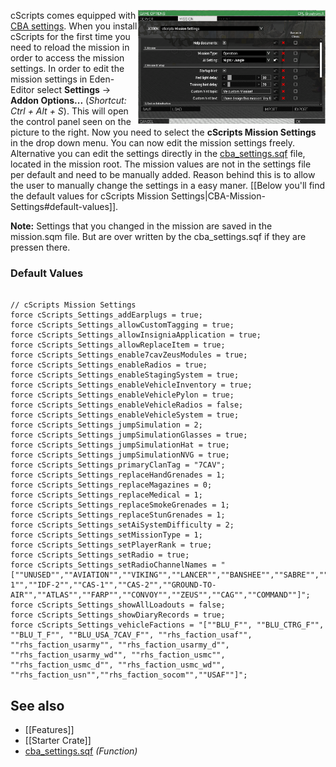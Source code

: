 <img align="right" width="300" height="182" src="https://github.com/7Cav/cScripts/blob/main/resourses/wikigfx/CBA_Mission_Settings.png">cScripts comes equipped with [CBA settings](https://github.com/CBATeam/CBA_A3/wiki/CBA-Settings-System). When you install cScripts for the first time you need to reload the mission in order to access the mission settings. In order to edit the mission settings in Eden-Editor select **Settings** → **Addon Options...** (*Shortcut: Ctrl + Alt + S*). This will open the control panel seen on the picture to the right. Now you need to select the **cScripts Mission Settings** in the drop down menu. You can now edit the mission settings freely. Alternative you can edit the settings directly in the [cba_settings.sqf](https://github.com/7Cav/cScripts/blob/master/cba_settings.sqf) file, located in the mission root. The mission values are not in the settings file per default and need to be manually added. Reason behind this is to allow the user to manually change the settings in a easy maner. [[Below you'll find the default values for cScripts Mission Settings|CBA-Mission-Settings#default-values]].

**Note:** Settings that you changed in the mission are saved in the mission.sqm file. But are over written by the cba_settings.sqf if they are pressen there.

### Default Values
```

// cScripts Mission Settings
force cScripts_Settings_addEarplugs = true;
force cScripts_Settings_allowCustomTagging = true;
force cScripts_Settings_allowInsigniaApplication = true;
force cScripts_Settings_allowReplaceItem = true;
force cScripts_Settings_enable7cavZeusModules = true;
force cScripts_Settings_enableRadios = true;
force cScripts_Settings_enableStagingSystem = true;
force cScripts_Settings_enableVehicleInventory = true;
force cScripts_Settings_enableVehiclePylon = true;
force cScripts_Settings_enableVehicleRadios = false;
force cScripts_Settings_enableVehicleSystem = true;
force cScripts_Settings_jumpSimulation = 2;
force cScripts_Settings_jumpSimulationGlasses = true;
force cScripts_Settings_jumpSimulationHat = true;
force cScripts_Settings_jumpSimulationNVG = true;
force cScripts_Settings_primaryClanTag = "7CAV";
force cScripts_Settings_replaceHandGrenades = 1;
force cScripts_Settings_replaceMagazines = 0;
force cScripts_Settings_replaceMedical = 1;
force cScripts_Settings_replaceSmokeGrenades = 1;
force cScripts_Settings_replaceStunGrenades = 1;
force cScripts_Settings_setAiSystemDifficulty = 2;
force cScripts_Settings_setMissionType = 1;
force cScripts_Settings_setPlayerRank = true;
force cScripts_Settings_setRadio = true;
force cScripts_Settings_setRadioChannelNames = "[""UNUSED"",""AVIATION"",""VIKING"",""LANCER"",""BANSHEE"",""SABRE"",""BANDIT"",""MISFIT"",""HAVOC"",""IDF-1"",""IDF-2"",""CAS-1"",""CAS-2"",""GROUND-TO-AIR"",""ATLAS"",""FARP"",""CONVOY"",""ZEUS"",""CAG"",""COMMAND""]";
force cScripts_Settings_showAllLoadouts = false;
force cScripts_Settings_showDiaryRecords = true;
force cScripts_Settings_vehicleFactions = "[""BLU_F"", ""BLU_CTRG_F"", ""BLU_T_F"", ""BLU_USA_7CAV_F"", ""rhs_faction_usaf"", ""rhs_faction_usarmy"", ""rhs_faction_usarmy_d"", ""rhs_faction_usarmy_wd"", ""rhs_faction_usmc"", ""rhs_faction_usmc_d"", ""rhs_faction_usmc_wd"", ""rhs_faction_usn"",""rhs_faction_socom"",""USAF""]";
```

## See also
* [[Features]]
* [[Starter Crate]]
* [cba_settings.sqf](https://github.com/7Cav/cScripts/blob/master/cba_settings.sqf) _(Function)_